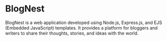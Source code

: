 # BlogNest

BlogNest is a web application developed using Node.js, Express.js, and EJS (Embedded JavaScript) templates. It provides a platform for bloggers and writers to share their thoughts, stories, and ideas with the world.
